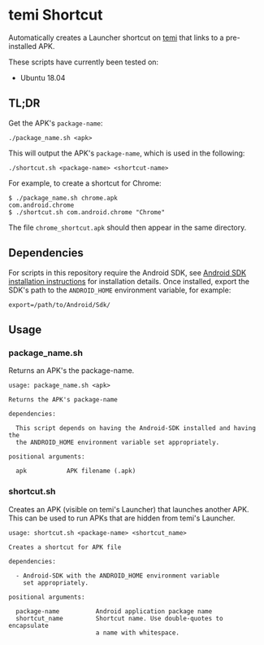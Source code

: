 # temi Shortcut

Automatically creates a Launcher shortcut on [temi](https://www.robotemi.com/) that links to a pre-installed APK.

These scripts have currently been tested on:
* Ubuntu 18.04


## TL;DR
Get the APK's `package-name`:
```
./package_name.sh <apk>
```

This will output the APK's `package-name`, which is used in the following:
```
./shortcut.sh <package-name> <shortcut-name>
```

For example, to create a shortcut for Chrome:
```
$ ./package_name.sh chrome.apk
com.android.chrome
$ ./shortcut.sh com.android.chrome "Chrome"
```

The file `chrome_shortcut.apk` should then appear in the same directory.


## Dependencies
For scripts in this repository require the Android SDK, see [Android SDK installation instructions](https://www.androidcentral.com/installing-android-sdk-windows-mac-and-linux-tutorial) for installation details. Once installed, export the SDK's path to the `ANDROID_HOME` environment variable, for example:
```
export=/path/to/Android/Sdk/
```


## Usage
### package_name.sh
Returns an APK's the package-name.
```
usage: package_name.sh <apk>

Returns the APK's package-name

dependencies:

  This script depends on having the Android-SDK installed and having the
  the ANDROID_HOME environment variable set appropriately.

positional arguments:

  apk           APK filename (.apk)
```

### shortcut.sh
Creates an APK (visible on temi's Launcher) that launches another APK. This can be used to run APKs that are hidden from temi's Launcher.
```
usage: shortcut.sh <package-name> <shortcut_name>

Creates a shortcut for APK file

dependencies:

  - Android-SDK with the ANDROID_HOME environment variable
    set appropriately.

positional arguments:

  package-name          Android application package name
  shortcut_name         Shortcut name. Use double-quotes to encapsulate
                        a name with whitespace.
```

